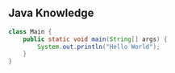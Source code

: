 ## Java Knowledge
```java
class Main {
    public static void main(String[] args) {
        System.out.println("Hello World");
    }
}
```
